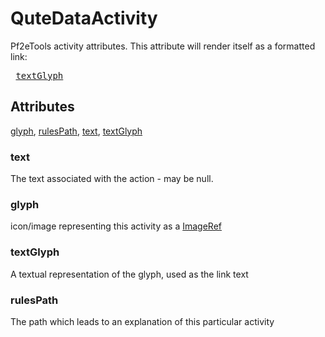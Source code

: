 # QuteDataActivity

Pf2eTools activity attributes. This attribute will render itself as a formatted link: <pre> [textGlyph](rulesPath "glyph.title")<optional text> </pre>

## Attributes

[glyph](#glyph), [rulesPath](#rulespath), [text](#text), [textGlyph](#textglyph)


### text

The text associated with the action - may be null.

### glyph

icon/image representing this activity as a [ImageRef](../ImageRef.md)

### textGlyph

A textual representation of the glyph, used as the link text

### rulesPath

The path which leads to an explanation of this particular activity
